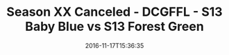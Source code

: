 ---
title: Season XX Canceled - DCGFFL - S13 Baby Blue vs S13 Forest Green
teams-score:
- team: _teams/s13-baby-blue.md
  score: 34
- team: _teams/s13-forest.md
  score: 6
mvp: J. Blaney (Baby Blue), H. Garbage (Forest)
game-ball: C. Rybicki (Baby Blue), M. Moerschbaecher (Forest)
season: 13
week: 8
date: '2016-11-17T15:36:35'
pageid: season-13-playoffs-november-13-2016-4809-vs-4814
---